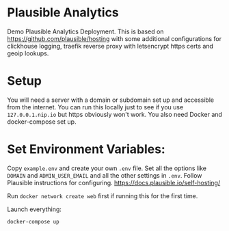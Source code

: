 # Plausible Analytics

Demo Plausible Analytics Deployment. This is based on <https://github.com/plausible/hosting> with some additional configurations for clickhouse logging, traefik reverse proxy with letsencrypt https certs and geoip lookups.

# Setup

You will need a server with a domain or subdomain set up and accessible from the internet. You can run this locally just to see if you use `127.0.0.1.nip.io` but https obviously won't work. You also need Docker and docker-compose set up.

# Set Environment Variables:

Copy `example.env` and create your own `.env` file. Set all the options like `DOMAIN` and `ADMIN_USER_EMAIL` and all the other settings in `.env`. Follow Plausible instructions for configuring. <https://docs.plausible.io/self-hosting/>

Run `docker network create web` first if running this for the first time.

Launch everything: 

`docker-compose up`
